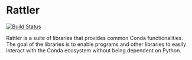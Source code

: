 # Rattler

[![Build Status][build-badge]][build]

[build-badge]: https://img.shields.io/github/workflow/status/baszalmstra/rattler/Continuous%20integration?style=flat-square
[build]: https://github.com/baszalmstra/rattler/actions

Rattler is a suite of libraries that provides common Conda functionalities. 
The goal of the libraries is to enable programs and other libraries to easily interact with the Conda ecosystem without being dependent on Python.
